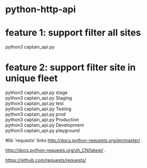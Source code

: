 # python-http-api
# feature 1: support filter all sites  
python3 captain_api.py
# feature 2: support filter site in unique fleet 
python3 captain_api.py stage<br>
python3 captain_api.py Staging<br>
python3 captain_api.py test<br>
python3 captain_api.py Testing<br>
python3 captain_api.py prod<br>
python3 captain_api.py Production<br>
python3 captain_api.py Development<br>
python3 captain_api.py playground<br>

#lib 'requests' links
http://docs.python-requests.org/en/master/ .  

http://docs.python-requests.org/zh_CN/latest/ .  

https://github.com/requests/requests/

